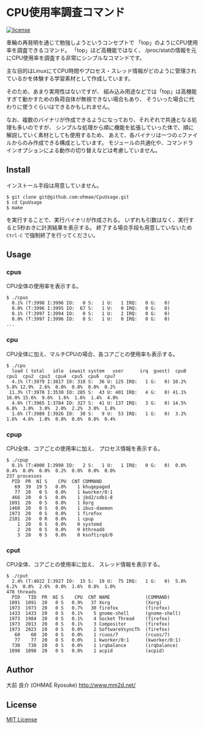 # CPU使用率調査コマンド
[![license](https://img.shields.io/github/license/ohmae/CpuUsage.svg)](./LICENSE)

車輪の再発明を通じて勉強しようというコンセプトで
「top」のようにCPU使用率を調査できるコマンド。
「top」ほど高機能ではなく、
/proc/statの情報を元にCPU使用率を調査する非常にシンプルなコマンドです。

主な目的はLinuxにてCPU時間やプロセス・スレッド情報がどのように管理されているかを体験する学習素材として作成しています。

そのため、あまり実用性はないですが、
組み込み用途などでは「top」は高機能すぎて動かすための負荷自体が無視できない場合もあり、
そういった場合に代わりに使うぐらいはできるかもしれません。

なお、複数のバイナリが作成できるようになっており、それぞれで共通となる処理も多いのですが、
シンプルな処理から順に機能を拡張していった体で、順に解説していく素材としても使用するため、
あえて、各バイナリは一つの.cファイルからのみ作成できる構成としています。
モジュールの共通化や、コマンドラインオプションによる動作の切り替えなどは考慮していません。

## Install
インストール手段は用意していません。

```
$ git clone git@github.com:ohmae/CpuUsage.git
$ cd CpuUsage
$ make
```
を実行することで、実行バイナリが作成される。
いずれも引数はなく、実行すると5秒おきに計測結果を表示する。
終了する場合手段も用意していないため `Ctrl-C` で強制終了を行ってください。

## Usage
### cpus
CPU全体の使用率を表示する。
```
$ ./cpus
  0.1% (T:3998 I:3996 IO:   0 S:   1 U:   1 IRQ:   0 G:   0)
  0.0% (T:3996 I:3995 IO:  67 S:   1 U:   0 IRQ:   0 G:   0)
  0.1% (T:3997 I:3994 IO:   0 S:   1 U:   2 IRQ:   0 G:   0)
  0.0% (T:3997 I:3996 IO:   0 S:   1 U:   0 IRQ:   0 G:   0)
...
```

### cpu
CPU全体に加え、マルチCPUの場合、各コアごとの使用率も表示する。

```
$ ./cpu
  load ( total   idle  iowait system   user      irq  guest)  cpu0  cpu1  cpu2  cpu3  cpu4  cpu5  cpu6  cpu7
  4.1% (T:3979 I:3817 IO: 318 S:  36 U: 125 IRQ:   1 G:   0) 10.2%  5.8% 12.9%  2.6%  0.0%  0.8%  0.0%  0.2%
 11.3% (T:3978 I:3530 IO: 285 S:  43 U: 401 IRQ:   4 G:   0) 41.1% 16.0% 15.6%  9.6%  1.6%  1.6%  1.4%  4.0%
  4.6% (T:3965 I:3784 IO: 327 S:  41 U: 137 IRQ:   3 G:   0) 14.5%  6.8%  3.0%  3.0%  2.0%  2.2%  3.0%  1.8%
  1.6% (T:3989 I:3926 IO:  30 S:   9 U:  53 IRQ:   1 G:   0)  3.2%  1.6%  4.6%  1.0%  0.8%  0.6%  0.8%  0.4%
```

### cpup
CPU全体、コアごとの使用率に加え、
プロセス情報を表示する。

```
$ ./cpup
  0.1% (T:4000 I:3998 IO:   2 S:   1 U:   1 IRQ:   0 G:   0)  0.0%  0.4%  0.0%  0.0%  0.2%  0.0%  0.0%  0.0%
237 processes
  PID  PR  NI S    CPU  CNT COMMAND
   69  39  19 S   0.0%    1 khugepaged
   77  20   0 S   0.0%    1 kworker/0:1
  466  20   0 S   0.0%    1 jbd2/sdb1-8
 1091  20   0 S   0.0%    1 Xorg
 1460  20   0 S   0.0%    1 ibus-daemon
 1973  20   0 S   0.0%    1 firefox
 2101  20   0 R   0.0%    1 cpup
    1  20   0 S   0.0%    0 systemd
    2  20   0 S   0.0%    0 kthreadd
    3  20   0 S   0.0%    0 ksoftirqd/0
```

### cput
CPU全体、コアごとの使用率に加え、
スレッド情報を表示する。

```
$ ./cput
  2.4% (T:4022 I:3927 IO:  15 S:  19 U:  75 IRQ:   1 G:   0)  5.8%  6.2%  0.8%  2.6%  0.0%  1.6%  0.8%  1.0%
478 threads
  PID   TID  PR  NI S    CPU  CNT NAME             (COMMAND)
 1091  1091  20   0 S   0.9%   37 Xorg             (Xorg)
 1973  1973  20   0 S   0.7%   30 firefox          (firefox)
 1433  1433  20   0 S   0.1%    5 gnome-shell      (gnome-shell)
 1973  1984  20   0 S   0.1%    4 Socket Thread    (firefox)
 1973  2013  20   0 S   0.1%    3 Compositor       (firefox)
 1973  2023  20   0 S   0.0%    2 SoftwareVsyncTh  (firefox)
   60    60  20   0 S   0.0%    1 rcuos/7          (rcuos/7)
   77    77  20   0 S   0.0%    1 kworker/0:1      (kworker/0:1)
  730   730  20   0 S   0.0%    1 irqbalance       (irqbalance)
 1098  1098  20   0 S   0.0%    1 acpid            (acpid)
```

## Author
大前 良介 (OHMAE Ryosuke)
http://www.mm2d.net/

## License
[MIT License](https://github.com/ohmae/CpuUsage/blob/master/LICENSE.txt)
